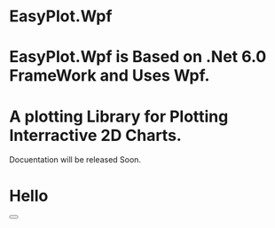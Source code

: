 # EasyPlot.Wpf
# EasyPlot.Wpf is Based on .Net 6.0 FrameWork and Uses Wpf.
# A plotting Library for Plotting Interractive 2D Charts.
Docuentation will be released Soon.
<Html>
  <h1>Hello</h1>
  <button></button>
</Html>
  
